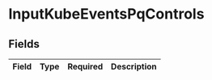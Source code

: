 # InputKubeEventsPqControls


## Fields

| Field       | Type        | Required    | Description |
| ----------- | ----------- | ----------- | ----------- |